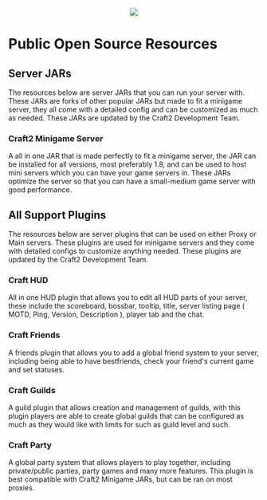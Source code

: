 <p align="center">
  <a href="https://craft2.net">
    <img src="https://craft2.net/public/assets/img/craft2developments.png" />
  </a>
</p>

# Public Open Source Resources

## Server JARs

The resources below are server JARs that you can run your server with. These JARs are forks of other popular JARs but made to fit a minigame server, they all come with a detailed config and can be customized as much as needed. These JARs are updated by the Craft2 Development Team.

### Craft2 Minigame Server
A all in one JAR that is made perfectly to fit a minigame server, the JAR can be installed for all versions, most preferably 1.8, and can be used to host mini servers which you can have your game servers in. These JARs optimize the server so that you can have a small-medium game server with good performance.

## All Support Plugins

The resources below are server plugins that can be used on either Proxy or Main servers. These plugins are used for minigame servers and they come with detailed configs to customize anything needed. These plugins are updated by the Craft2 Development Team.

### Craft HUD
All in one HUD plugin that allows you to edit all HUD parts of your server, these include the scoreboard, bossbar, tooltip, title, server listing page ( MOTD, Ping, Version, Description ), player tab and the chat.

### Craft Friends
A friends plugin that allows you to add a global friend system to your server, including being able to have bestfriends, check your friend's current game and set statuses.

### Craft Guilds
A guild plugin that allows creation and management of guilds, with this plugin players are able to create global guilds that can be configured as much as they would like with limits for such as guild level and such.

### Craft Party
A global party system that allows players to play together, including private/public parties, party games and many more features. This plugin is best compatible with Craft2 Minigame JARs, but can be ran on most proxies.
